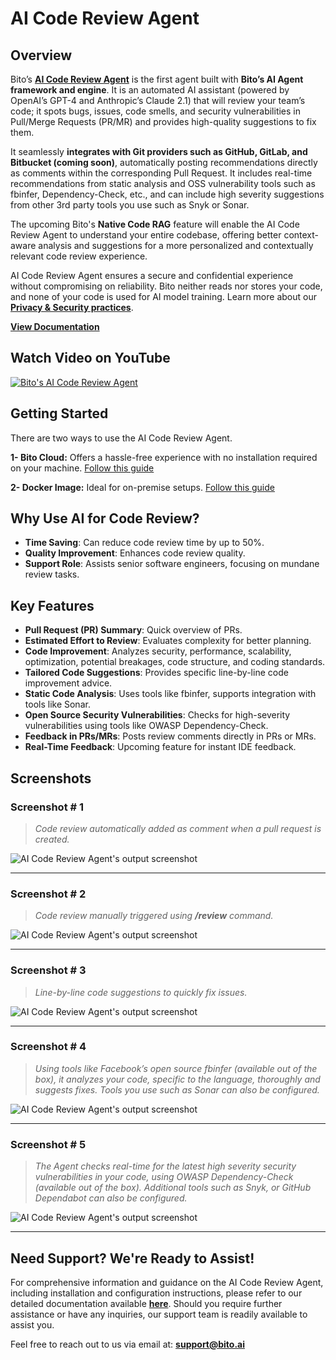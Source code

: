 # AI Code Review Agent

## Overview
Bito’s **[AI Code Review Agent](https://bito.ai/ai-code-review-agent/)** is the first agent built with **Bito’s AI Agent framework and engine**. It is an automated AI assistant (powered by OpenAI’s GPT-4 and Anthropic’s Claude 2.1) that will review your team’s code; it spots bugs, issues, code smells, and security vulnerabilities in Pull/Merge Requests (PR/MR) and provides high-quality suggestions to fix them.

It seamlessly **integrates with Git providers such as GitHub, GitLab, and Bitbucket (coming soon)**, automatically posting recommendations directly as comments within the corresponding Pull Request. It includes real-time recommendations from static analysis and OSS vulnerability tools such as fbinfer, Dependency-Check, etc., and can include high severity suggestions from other 3rd party tools you use such as Snyk or Sonar.

The upcoming Bito's **Native Code RAG** feature will enable the AI Code Review Agent to understand your entire codebase, offering better context-aware analysis and suggestions for a more personalized and contextually relevant code review experience.

AI Code Review Agent ensures a secure and confidential experience without compromising on reliability. Bito neither reads nor stores your code, and none of your code is used for AI model training. Learn more about our **[Privacy & Security practices](https://docs.bito.ai/privacy-and-security)**.

**[View Documentation](https://docs.bito.ai/bito-ai-agents/ai-code-review-agent)**

## Watch Video on YouTube
[![Bito's AI Code Review Agent](https://img.youtube.com/vi/8j6m0UW8LIw/0.jpg)](https://www.youtube.com/watch?v=8j6m0UW8LIw)

## Getting Started
There are two ways to use the AI Code Review Agent.

**1- Bito Cloud:** Offers a hassle-free experience with no installation required on your machine.
[Follow this guide](https://docs.bito.ai/bito-ai-agents/ai-code-review-agent)

**2- Docker Image:** Ideal for on-premise setups.
[Follow this guide](https://docs.bito.ai/bito-ai-agents/ai-code-review-agent/install-run-as-a-self-hosted-service-via-webhooks)

## Why Use AI for Code Review?
- **Time Saving**: Can reduce code review time by up to 50%.
- **Quality Improvement**: Enhances code review quality.
- **Support Role**: Assists senior software engineers, focusing on mundane review tasks.

## Key Features
- **Pull Request (PR) Summary**: Quick overview of PRs.
- **Estimated Effort to Review**: Evaluates complexity for better planning.
- **Code Improvement**: Analyzes security, performance, scalability, optimization, potential breakages, code structure, and coding standards.
- **Tailored Code Suggestions**: Provides specific line-by-line code improvement advice.
- **Static Code Analysis**: Uses tools like fbinfer, supports integration with tools like Sonar.
- **Open Source Security Vulnerabilities**: Checks for high-severity vulnerabilities using tools like OWASP Dependency-Check.
- **Feedback in PRs/MRs**: Posts review comments directly in PRs or MRs.
- **Real-Time Feedback**: Upcoming feature for instant IDE feedback.

## Screenshots
### Screenshot # 1
> *Code review automatically added as comment when a pull request is created.*

![AI Code Review Agent's output screenshot](https://github.com/gitbito/codereviewagent/assets/22556762/c465ceab-9164-4eb3-b899-3c824773b194)

---

### Screenshot # 2
> *Code review manually triggered using **/review** command.*

![AI Code Review Agent's output screenshot](https://github.com/gitbito/codereviewagent/assets/22556762/dc84121a-e79d-4893-bb4a-c95a5ca434b3)

---

### Screenshot # 3
> *Line-by-line code suggestions to quickly fix issues.*

![AI Code Review Agent's output screenshot](https://github.com/gitbito/codereviewagent/assets/22556762/df8f422e-5ba3-4e24-ae1e-32d3cfd4ad40)

---

### Screenshot # 4
> *Using tools like Facebook’s open source fbinfer (available out of the box), it analyzes your code, specific to the language, thoroughly and suggests fixes. Tools you use such as Sonar can also be configured.*

![AI Code Review Agent's output screenshot](https://github.com/gitbito/codereviewagent/assets/22556762/1afa9f7e-7f1a-4644-b2fc-36de23aa54ea)

---

### Screenshot # 5
> *The Agent checks real-time for the latest high severity security vulnerabilities in your code, using OWASP Dependency-Check (available out of the box). Additional tools such as Snyk, or GitHub Dependabot can also be configured.*

![AI Code Review Agent's output screenshot](https://github.com/gitbito/codereviewagent/assets/22556762/fca4a038-2281-41bf-b0eb-3c43136a68a5)

---

## Need Support? We're Ready to Assist!
For comprehensive information and guidance on the AI Code Review Agent, including installation and configuration instructions, please refer to our detailed documentation available **[here](https://docs.bito.ai/bito-ai-agents/ai-code-review-agent)**. Should you require further assistance or have any inquiries, our support team is readily available to assist you.

Feel free to reach out to us via email at: **[support@bito.ai](mailto:support@bito.ai)**
